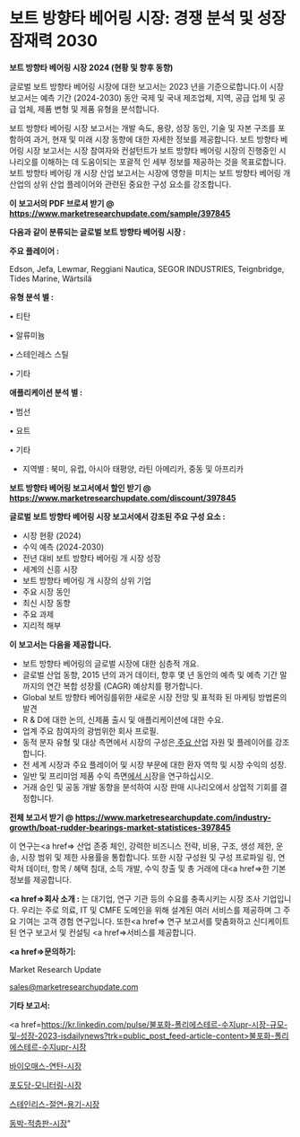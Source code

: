 # 보트 방향타 베어링 시장: 경쟁 분석 및 성장 잠재력 2030

<strong>보트 방향타 베어링 시장 2024 (현황 및 향후 동향)</strong>

글로벌 보트 방향타 베어링 시장에 대한 보고서는 2023 년을 기준으로합니다.이 시장 보고서는 예측 기간 (2024-2030) 동안 국제 및 국내 제조업체, 지역, 공급 업체 및 공급 업체, 제품 변형 및 제품 유형을 분석합니다.

보트 방향타 베어링 시장 보고서는 개발 속도, 용량, 성장 동인, 기술 및 자본 구조를 포함하여 과거, 현재 및 미래 시장 동향에 대한 자세한 정보를 제공합니다. 보트 방향타 베어링 시장 보고서는 시장 참여자와 컨설턴트가 보트 방향타 베어링 시장의 진행중인 시나리오를 이해하는 데 도움이되는 포괄적 인 세부 정보를 제공하는 것을 목표로합니다. 보트 방향타 베어링 개 시장 산업 보고서는 시장에 영향을 미치는 보트 방향타 베어링 개 산업의 상위 산업 플레이어와 관련된 중요한 구성 요소를 강조합니다.



<strong>이 보고서의 PDF 브로셔 받기 @ <a href=https://www.marketresearchupdate.com/sample/397845>https://www.marketresearchupdate.com/sample/397845</a></strong>



<strong>다음과 같이 분류되는 글로벌 보트 방향타 베어링 시장 :</strong>



<strong>주요 플레이어 :</strong>

Edson, Jefa, Lewmar, Reggiani Nautica, SEGOR INDUSTRIES, Teignbridge, Tides Marine, Wärtsilä



<strong>유형 분석 별 :</strong>

• 티탄

• 알류미늄

• 스테인레스 스틸

• 기타



<strong>애플리케이션 분석 별 :</strong>

• 범선

• 요트

• 기타

<ul>
  <li>지역별 : 북미, 유럽, 아시아 태평양, 라틴 아메리카, 중동 및 아프리카</li>
</ul>


<strong>보트 방향타 베어링 보고서에서 할인 받기 @ <a href=https://www.marketresearchupdate.com/discount/397845>https://www.marketresearchupdate.com/discount/397845</a></strong>



<strong>글로벌 보트 방향타 베어링 시장 보고서에서 강조된 주요 구성 요소 :</strong>
<ul>
  <li>시장 현황 (2024)</li>
  <li>수익 예측 (2024-2030)</li>
  <li>전년 대비 보트 방향타 베어링 개 시장 성장</li>
  <li>세계의 신흥 시장</li>
  <li>보트 방향타 베어링 개 시장의 상위 기업</li>
  <li>주요 시장 동인</li>
  <li>최신 시장 동향</li>
  <li>주요 과제</li>
  <li>지리적 해부</li>
</ul>


<strong>이 보고서는 다음을 제공합니다.</strong>
<ul>
  <li>보트 방향타 베어링의 글로벌 시장에 대한 심층적 개요.</li>
  <li>글로벌 산업 동향, 2015 년의 과거 데이터, 향후 몇 년 동안의 예측 및 예측 기간 말까지의 연간 복합 성장률 (CAGR) 예상치를 평가합니다.</li>
  <li>Global 보트 방향타 베어링를위한 새로운 시장 전망 및 표적화 된 마케팅 방법론의 발견</li>
  <li>R &amp; D에 대한 논의, 신제품 출시 및 애플리케이션에 대한 수요.</li>
  <li>업계 주요 참여자의 광범위한 회사 프로필.</li>
  <li>동적 분자 유형 및 대상 측면에서 시장의 구성은<a href=> 주요 산</a>업 자원 및 플레이어를 강조합니다.</li>
  <li>전 세계 시장과 주요 플레이어 및 시장 부문에 대한 환자 역학 및 시장 수익의 성장.</li>
  <li>일반 및 프리미엄 제품 수익 측면<a href=>에서 시</a>장을 연구하십시오.</li>
  <li>거래 승인 및 공동 개발 동향을 분석하여 시장 판매 시나리오에서 상업적 기회를 결정합니다.</li>
</ul>



<strong>전체 보고서 받기 @ <a href=https://www.marketresearchupdate.com/industry-growth/boat-rudder-bearings-market-statistices-397845>https://www.marketresearchupdate.com/industry-growth/boat-rudder-bearings-market-statistices-397845</a></strong>

이 연구는<a href=> 산업 존중</a> 체인, 강력한 비즈니스 전략, 비용, 구조, 생성 제한, 운송, 시장 범위 및 제한 사용률을 통합합니다. 또한 시장 구성원 및 구성 프로파일 링, 연락처 데이터, 항목 / 혜택 침대, 소득 개발, 수익 창출 및 총 거래에 대<a href=>한 기본 </a>정보를 제공합니다.



<strong><a href=>회사 소</a>개 :</strong>
는 대기업, 연구 기관 등의 수요를 충족시키는 시장 조사 기업입니다. 우리는 주로 의료, IT 및 CMFE 도메인을 위해 설계된 여러 서비스를 제공하며 그 주요 기여는 고객 경험 연구입니다. 또한<a href=> 연구 보</a>고서를 맞춤화하고 신디케이트 된 연구 보고서 및 컨설팅 <a href=>서비스</a>를 제공합니다.



<strong><a href=>문의하기:</a></strong>

Market Research Update

sales@marketresearchupdate.com



<strong>기타 보고서:</strong>

<a href=https://kr.linkedin.com/pulse/불포화-폴리에스테르-수지upr-시장-규모-및-성장-2023-isdailynews?trk=public_post_feed-article-content>불포화-폴리에스테르-수지upr-시장</a>

<a href=https://www.linkedin.com/pulse/바이오매스-연탄-시장-동향-및-성장-전망-survey-savvy-insights-360-analysis-h0bjf/>바이오매스-연탄-시장</a>

<a href=https://www.linkedin.com/pulse/포도당-모니터링-시장-동향-및-성장-전망-survey-spotlight-pro-24-analysis-m3nof/>포도당-모니터링-시장</a>

<a href=https://www.linkedin.com/pulse/스테인리스-절연-용기-시장-세분화-연구-및-목표-고객2029년-isdailynews-34gcf/>스테인리스-절연-용기-시장</a>

<a href=https://www.linkedin.com/pulse/동박-적층판-시장-진입-전략-및-위험-평가2030년-trendsetters-talk-360-analysis-ue25c/>동박-적층판-시장</a>"
